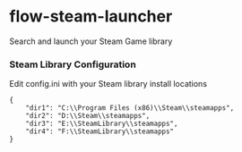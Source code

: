 # flow-steam-launcher
Search and launch your Steam Game library

### Steam Library Configuration
Edit config.ini with your Steam library install locations
```
{
    "dir1": "C:\\Program Files (x86)\\Steam\\steamapps",
    "dir2": "D:\\Steam\\steamapps",
    "dir3": "E:\\SteamLibrary\\steamapps",
    "dir4": "F:\\SteamLibrary\\steamapps"
}
```
